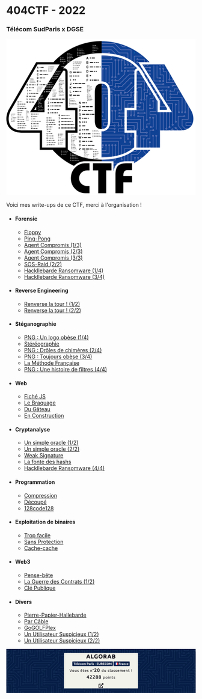 # 404CTF - 2022
### Télécom SudParis x DGSE

<p align="center">
  <img src="logo.png" />
</p>


Voici mes write-ups de ce CTF, merci à l'organisation !

* #### Forensic
    * [Floppy](/forensic/floppy)
    * [Ping-Pong](/forensic/ping-pong) 
    * [Agent Compromis (1/3)](/forensic/compromis-1) 
    * [Agent Compromis (2/3)](/forensic/compromis-2)
    * [Agent Compromis (3/3)](/forensic/compromis-3)
    * [SOS-Raid (2/2)](/forensic/raid-2)
    * [Hackllebarde Ransomware (1/4)](/forensic/hackllebarde-1)
    * [Hackllebarde Ransomware (3/4)](/forensic/hackllebarde-3)   
* #### Reverse Engineering
    * [Renverse la tour ! (1/2)](reverse/tour-1)
    * [Renverse la tour ! (2/2)](reverse/tour-2)
* #### Stéganographie
    * [PNG : Un logo obèse (1/4)](/stegano/png-1)
    * [Stéréographie](/stegano/stereo)
    * [PNG : Drôles de chimères (2/4)](/stegano/png-2)
    * [PNG : Toujours obèse (3/4)](/stegano/png-3)
    * [La Méthode Française](/stegano/methode-francaise)
    * [PNG : Une histoire de filtres (4/4)](/stegano/png-4)
* #### Web
    * [Fiché JS](/web/js)
    * [Le Braquage](/web/braquage)
    * [Du Gâteau](/web/gateau)
    * [En Construction](/web/construction)
* #### Cryptanalyse
    * [Un simple oracle (1/2)](/crypto/oracle-1)
    * [Un simple oracle (2/2)](/crypto/oracle-2)
    * [Weak Signature](/crypto/weak)
    * [La fonte des hashs](/crypto/hash)
    * [Hackllebarde Ransomware (4/4)](/forensic/hackllebarde-4)
* #### Programmation
    * [Compression](/prog/compression)
    * [Découpé](/prog/decoupe)
    * [128code128](/prog/128code128)
* #### Exploitation de binaires
    * [Trop facile](/pwn/facile)
    * [Sans Protection](/pwn/sans-protection)
    * [Cache-cache](/pwn/cache-cache)
* #### Web3
    * [Pense-bête](/web3/pense-bete)
    * [La Guerre des Contrats (1/2)](/web3/contrat-1)
    * [Clé Publique](/web3/cle-publique)
* #### Divers
    * [Pierre-Papier-Hallebarde](/divers/pph)
    * [Par Câble](/divers/cable)
    * [GoGOLFPlex](/divers/gogolfplex)
    * [Un Utilisateur Suspicieux (1/2)](/divers/bot-1)
    * [Un Utilisateur Suspicieux (2/2)](/divers/bot-2)

<p align="center">
  <img src="score.png" />
</p>

